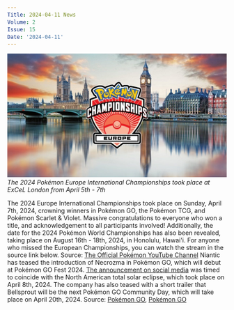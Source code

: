 ```yaml
---
Title: 2024-04-11 News
Volume: 2
Issue: 15
Date: '2024-04-11'
---
```


[![The 2024 Pokémon Europe International Championships took place at ExCeL London from April 5th - 7th](/web/images/the-2024-pokemon-europe-international-championships-took-place-at-excel-london-from-april-5th-7th.jpeg)](/web/images/the-2024-pokemon-europe-international-championships-took-place-at-excel-london-from-april-5th-7th.jpeg)*The 2024 Pokémon Europe International Championships took place at ExCeL London from April 5th - 7th*

The 2024 Europe International Championships took place on Sunday, April 7th, 2024, crowning winners in Pokémon GO, the Pokémon TCG, and Pokémon Scarlet & Violet. Massive congratulations to everyone who won a title, and acknowledgement to all participants involved!
Additionally, the date for the 2024 Pokémon World Championships has also been revealed, taking place on August 16th - 18th, 2024, in Honolulu, Hawai'i.
For anyone who missed the European Championships, you can watch the stream in the source link below.
Source: [The Official Pokémon YouTube Channel](https://www.youtube.com/watch?v=XSYf8J205h8)
Niantic has teased the introduction of Necrozma in Pokémon GO, which will debut at Pokémon GO Fest 2024. [The announcement on social media](https://twitter.com/PokemonGoApp/status/1777396023037395018) was timed to coincide with the North American total solar eclipse, which took place on April 8th, 2024. The company has also teased with a short trailer that Bellsprout will be the next Pokémon GO Community Day, which will take place on April 20th, 2024.
Source: [Pokémon GO](https://pokemongolive.com/post/necrozma-arrival-gofest-2024), [Pokémon GO](https://pokemongolive.com/en/post/communityday-april-2024-bellsprout/)